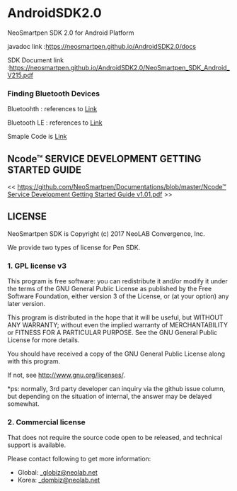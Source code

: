 # AndroidSDK2.0

NeoSmartpen SDK 2.0 for Android Platform

javadoc link :https://neosmartpen.github.io/AndroidSDK2.0/docs
 
SDK Document link :https://neosmartpen.github.io/AndroidSDK2.0/NeoSmartpen_SDK_Android_V215.pdf

### Finding Bluetooth Devices

Bluetoohth : references to [Link](https://developer.android.com/guide/topics/connectivity/bluetooth.html#FindingDevices)

Bluetooth LE : references to [Link](https://developer.android.com/guide/topics/connectivity/bluetooth-le.html#find)

Smaple Code is [Link](https://github.com/NeoSmartpen/AndroidSDK2.0/blob/master/NASDK2.0_sample_code/NASDK_sample_code/src/main/java/kr/neolab/samplecode/DeviceListActivity.java)

## Ncode™ SERVICE DEVELOPMENT GETTING STARTED GUIDE

<< [https://github.com/NeoSmartpen/Documentations/blob/master/Ncode™ Service Development Getting Started Guide v1.01.pdf](https://github.com/NeoSmartpen/Documentations/blob/master/Ncode%E2%84%A2%20Service%20Development%20Getting%20Started%20Guide%20v1.01.pdf) >>
 
## LICENSE

NeoSmartpen SDK is Copyright (c) 2017 NeoLAB Convergence, Inc.

We provide two types of license for Pen SDK.

### 1. GPL license v3
    
This program is free software: you can redistribute it and/or modify it under the terms of the GNU General Public License as published by the Free Software Foundation, either version 3 of the License, or (at your option) any later version. 
    
This program is distributed in the hope that it will be useful, but WITHOUT ANY WARRANTY; without even the implied warranty of MERCHANTABILITY or FITNESS FOR A PARTICULAR PURPOSE. See the GNU General Public License for more details. 
    
You should have received a copy of the GNU General Public License along with this program. 
    
If not, see <http://www.gnu.org/licenses/>.
    
*ps: normally, 3rd party developer can inquiry via the github issue column, but depending on the situation of internal, the answer may be delayed somewhat.



### 2. Commercial license

That does not require the source code open to be released, and technical support is available.

Please contact following to get more information:

- Global: _globiz@neolab.net
- Korea: _dombiz@neolab.net

